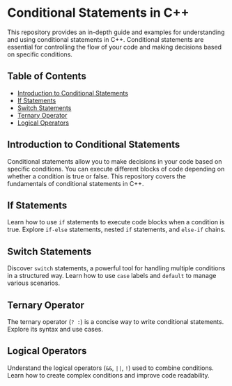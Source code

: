 # Conditional Statements in C++

This repository provides an in-depth guide and examples for understanding and using conditional statements in C++. Conditional statements are essential for controlling the flow of your code and making decisions based on specific conditions.

## Table of Contents
- [Introduction to Conditional Statements](#introduction-to-conditional-statements)
- [If Statements](#if-statements)
- [Switch Statements](#switch-statements)
- [Ternary Operator](#ternary-operator)
- [Logical Operators](#logical-operators)

## Introduction to Conditional Statements

Conditional statements allow you to make decisions in your code based on specific conditions. You can execute different blocks of code depending on whether a condition is true or false. This repository covers the fundamentals of conditional statements in C++.

## If Statements

Learn how to use `if` statements to execute code blocks when a condition is true. Explore `if-else` statements, nested `if` statements, and `else-if` chains.

## Switch Statements

Discover `switch` statements, a powerful tool for handling multiple conditions in a structured way. Learn how to use `case` labels and `default` to manage various scenarios.

## Ternary Operator

The ternary operator (`? :`) is a concise way to write conditional statements. Explore its syntax and use cases.

## Logical Operators

Understand the logical operators (`&&`, `||`, `!`) used to combine conditions. Learn how to create complex conditions and improve code readability.


